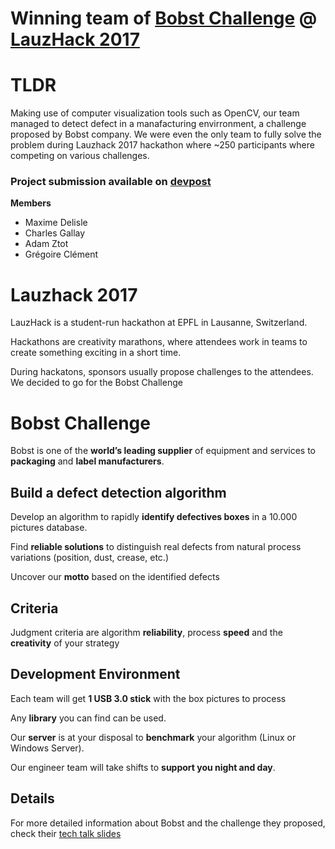 # Winning team of [Bobst Challenge](BOBST_Tech-Talk.pdf) @ [LauzHack 2017](http://2017.lauzhack.com/)

# TLDR
Making use of computer visualization tools such as OpenCV, our team managed to detect defect in a manafacturing envirronment, a challenge proposed by Bobst company. We were even the only team to fully solve the problem during Lauzhack 2017 hackathon where ~250 participants where competing on various challenges.
### Project submission available on [devpost](https://devpost.com/software/bobstchallenge)

**Members**

- Maxime Delisle
- Charles Gallay
- Adam Ztot
- Grégoire Clément


# Lauzhack 2017

LauzHack is a student-run hackathon at EPFL in Lausanne, Switzerland.

Hackathons are creativity marathons, where attendees work in teams to create something exciting in a short time.

During hackatons, sponsors usually propose challenges to the attendees. We decided to go for the Bobst Challenge

# Bobst Challenge

Bobst is one of the **world’s leading supplier** of equipment and services to **packaging** and **label manufacturers**.

## Build a defect detection algorithm

Develop an algorithm to rapidly **identify defectives boxes** in a 10.000 pictures database.

Find **reliable solutions** to distinguish real defects from natural process variations (position, dust, crease, etc.)

Uncover our **motto** based on the identified defects

## Criteria

Judgment criteria are algorithm **reliability**, process **speed** and the **creativity** of your strategy

## Development Environment

Each team will get **1 USB 3.0 stick** with the box pictures to process

Any **library** you can find can be used.

Our **server** is at your disposal to **benchmark** your algorithm (Linux or Windows Server).

Our engineer team will take shifts to **support you night and day**.

## Details

For more detailed information about Bobst and the challenge they proposed, check their <a href="BOBST_Tech-Talk.pdf">tech talk slides</a>

